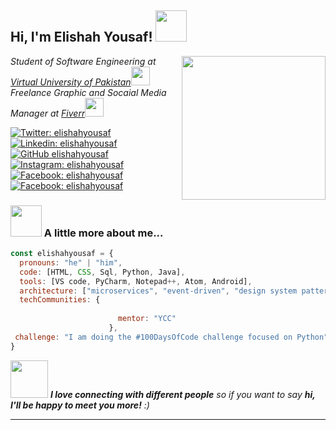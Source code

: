 <h2> Hi, I'm Elishah Yousaf! <img src="https://media.giphy.com/media/mGcNjsfWAjY5AEZNw6/giphy.gif" width="50"></h2>
<img align='right' src="https://media.giphy.com/media/9GIE4bg4EV7UYFeP5B/giphy.gif" width="230">
<p><em>Student of Software Engineering at <a href="https://www.vu.edu.pk/">Virtual University of Pakistan</a><img src="https://media.giphy.com/media/fYSnHlufseco8Fh93Z/giphy.gif" width="30"></br>Freelance Graphic and Socaial Media Manager at <a href="https://www.Fiverr.com">Fiverr</a><img src="https://media.giphy.com/media/WUlplcMpOCEmTGBtBW/giphy.gif" width="30"> 
</em></p>

[![Twitter: elishahyousaf](https://img.shields.io/twitter/follow/elishah_yousaf?style=social)](https://twitter.com/elishah_yousaf)
[![Linkedin: elishahyousaf](https://img.shields.io/badge/-elishahyousaf-blue?style=flat-square&logo=Linkedin&logoColor=white&link=https://www.linkedin.com/in/elishahyousaf/)](https://www.linkedin.com/in/elishahyousaf/)
[![GitHub elishahyousaf](https://img.shields.io/github/followers/elishahyousaf?label=follow&style=social)](https://github.com/elishahyousaf)
[![Instagram: elishahyousaf](https://img.shields.io/badge/Instagram-E4405F?style=for-the-badge&logo=instagram&logoColor=white)](https://instagram.com/elishah_yousaf)
[![Facebook: elishahyousaf](https://img.shields.io/badge/Facebook-1877F2?style=for-the-badge&logo=facebook&logoColor=white)](https://facebook.com/elishahyousaf)
[![Facebook: elishahyousaf](https://aleen42.github.io/badges/src/pinterest.svg)](https://pinterest.com/elishahyousaf)


### <img src="https://media.giphy.com/media/VgCDAzcKvsR6OM0uWg/giphy.gif" width="50"> A little more about me...  

```javascript
const elishahyousaf = {
  pronouns: "he" | "him",
  code: [HTML, CSS, Sql, Python, Java],
  tools: [VS code, PyCharm, Notepad++, Atom, Android],
  architecture: ["microservices", "event-driven", "design system pattern"],
  techCommunities: {
                  
                        mentor: "YCC"
                      },
 challenge: "I am doing the #100DaysOfCode challenge focused on Python"
}
```

<img src="https://media.giphy.com/media/LnQjpWaON8nhr21vNW/giphy.gif" width="60"> <em><b>I love connecting with different people</b> so if you want to say <b>hi, I'll be happy to meet you more!</b> :)</em>

---

